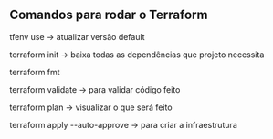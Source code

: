 ## Comandos para rodar o Terraform
tfenv use -> atualizar versão default

terraform init -> baixa todas as dependências que projeto necessita

terraform fmt

terraform validate ->  para validar código feito

terraform plan -> visualizar o que será feito

terraform apply --auto-approve -> para criar a infraestrutura